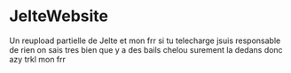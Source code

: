 # JelteWebsite
Un reupload partielle de Jelte
et mon frr si tu telecharge jsuis responsable de rien on sais tres bien que y a des bails chelou surement la dedans donc azy trkl mon frr
